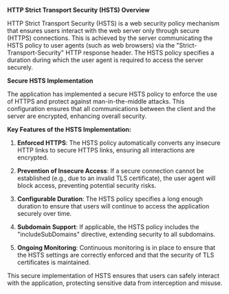 **HTTP Strict Transport Security (HSTS) Overview**

HTTP Strict Transport Security (HSTS) is a web security policy mechanism that ensures users interact with the web server only through secure (HTTPS) connections. This is achieved by the server communicating the HSTS policy to user agents (such as web browsers) via the "Strict-Transport-Security" HTTP response header. The HSTS policy specifies a duration during which the user agent is required to access the server securely.

**Secure HSTS Implementation**

The application has implemented a secure HSTS policy to enforce the use of HTTPS and protect against man-in-the-middle attacks. This configuration ensures that all communications between the client and the server are encrypted, enhancing overall security.

**Key Features of the HSTS Implementation:**

1. **Enforced HTTPS**: The HSTS policy automatically converts any insecure HTTP links to secure HTTPS links, ensuring all interactions are encrypted.
   
2. **Prevention of Insecure Access**: If a secure connection cannot be established (e.g., due to an invalid TLS certificate), the user agent will block access, preventing potential security risks.

3. **Configurable Duration**: The HSTS policy specifies a long enough duration to ensure that users will continue to access the application securely over time.

4. **Subdomain Support**: If applicable, the HSTS policy includes the "includeSubDomains" directive, extending security to all subdomains.

5. **Ongoing Monitoring**: Continuous monitoring is in place to ensure that the HSTS settings are correctly enforced and that the security of TLS certificates is maintained.

This secure implementation of HSTS ensures that users can safely interact with the application, protecting sensitive data from interception and misuse.
